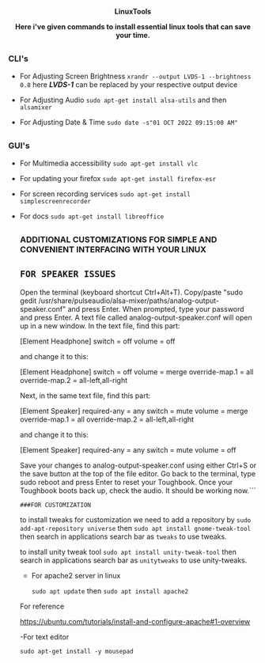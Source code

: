 <p align="center"><b>LinuxTools</b></p>
<p align="center"><b>Here i've given commands to install essential linux tools that can save your time.</b></p>

##

### CLI's


- For Adjusting Screen Brightness
  ```xrandr --output LVDS-1 --brightness 0.8```
   here ***LVDS-1*** can be replaced by your respective output device

- For Adjusting Audio
  ```sudo apt-get install alsa-utils```
  and then
  ```alsamixer```

- For Adjusting Date & Time
  ```sudo date -s"01 OCT 2022 09:15:00 AM" ```
##

### GUI's

- For Multimedia accessibility
  ```sudo apt-get install vlc```

- For updating your firefox 
  ```sudo apt-get install firefox-esr```

- For screen recording services
  ```sudo apt-get install simplescreenrecorder```

- For docs
  ```sudo apt-get install libreoffice```
  
  ##
  
  
  ### ADDITIONAL CUSTOMIZATIONS FOR SIMPLE AND CONVENIENT INTERFACING WITH YOUR LINUX
  
  ```FOR SPEAKER ISSUES```
  - 
    Open the terminal (keyboard shortcut Ctrl+Alt+T).
    Copy/paste "sudo gedit /usr/share/pulseaudio/alsa-mixer/paths/analog-output-speaker.conf" and press Enter.
    When prompted, type your password and press Enter.
    A text file called analog-output-speaker.conf will open up in a new window. In the text file, find this part:

    [Element Headphone]
    switch = off
    volume = off
    	

    and change it to this:

    [Element Headphone]
    switch = off
    volume = merge
    override-map.1 = all
    override-map.2 = all-left,all-right
    	

    Next, in the same text file, find this part:

    [Element Speaker]
    required-any = any
    switch = mute
    volume = merge
    override-map.1 = all
    override-map.2 = all-left,all-right
    	

    and change it to this:

    [Element Speaker]
    required-any = any
    switch = mute
    volume = off
    	

    Save your changes to analog-output-speaker.conf using either Ctrl+S or the save button at the top of the file editor.
    Go back to the terminal, type sudo reboot and press Enter to reset your Toughbook.
    Once your Toughbook boots back up, check the audio. It should be working now.```
    
    ```###FOR CUSTOMIZATION```
    
    to install tweaks for customization we need to add a repository by 
    ```sudo add-apt-repository universe```
     then 
     ```sudo apt install gnome-tweak-tool``` 
     then search in applications search bar as ```tweaks``` to use tweaks.
     
    to install unity tweak tool 
    ```sudo apt install unity-tweak-tool``` 
    then search in applications search bar as ```unitytweaks``` to use unity-tweaks.
    
    - For apache2 server in linux 
    
    
      ```sudo apt update```
    then
      ```sudo apt install apache2```
    
    For reference
    
    https://ubuntu.com/tutorials/install-and-configure-apache#1-overview
    
    
    -For text editor
    
    ```sudo apt-get install -y mousepad```
    
    
    
    
    
    
    
    
    
    
    
    
  
